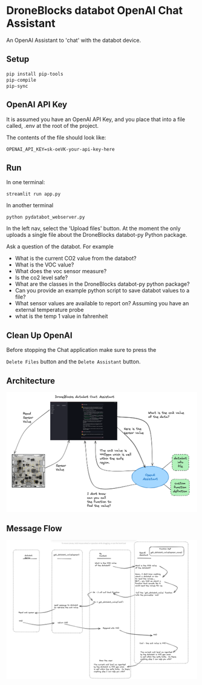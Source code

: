 # DroneBlocks databot OpenAI Chat Assistant

An OpenAI Assistant to 'chat' with the databot device.

## Setup

```shell
pip install pip-tools
pip-compile
pip-sync
```

## OpenAI API Key

It is assumed you have an OpenAI API Key, and you place that into a file called, .env at the root of the project.

The contents of the file should look like:

```text
OPENAI_API_KEY=sk-oeVK-your-api-key-here
```

## Run

In one terminal:

```shell
streamlit run app.py
```
In another terminal
```shell
python pydatabot_webserver.py
```

In the left nav, select the 'Upload files' button.  At the moment the only uploads a single file about the DroneBlocks databot-py Python package.

Ask a question of the databot.  For example

* What is the current CO2 value from the databot?
* What is the VOC value?
* What does the voc sensor measure?
* Is the co2 level safe?
* What are the classes in the DroneBlocks databot-py python package?
* Can you provide an example python script to save databot values to a file?
* What sensor values are available to report on?
Assuming you have an external temperature probe
* what is the temp 1 value in fahrenheit

## Clean Up OpenAI

Before stopping the Chat application make sure to press the

`Delete Files` button and the `Delete Assistant` button.

## Architecture

![arch](docs/images/architecture.png)

## Message Flow

![mf](docs/images/msg_flow.png)
